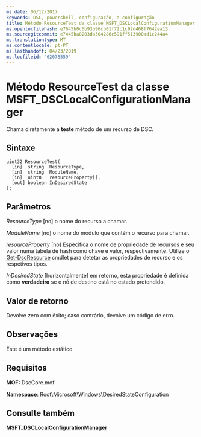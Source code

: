 ```yaml
---
ms.date: 06/12/2017
keywords: DSC, powershell, configuração, a configuração
title: Método ResourceTest da classe MSFT_DSCLocalConfigurationManager
ms.openlocfilehash: e7645b0c6b93b96cb01f72c1c92d468f7642ea13
ms.sourcegitcommit: e7445ba8203da304286c591ff513900ad1c244a4
ms.translationtype: MT
ms.contentlocale: pt-PT
ms.lasthandoff: 04/23/2019
ms.locfileid: "62078559"
---
```

# <a name="resourcetest-method-of-the-msftdsclocalconfigurationmanager-class"></a>Método ResourceTest da classe MSFT_DSCLocalConfigurationManager

Chama diretamente a **teste** método de um recurso de DSC.

## <a name="syntax"></a>Sintaxe

```mof
uint32 ResourceTest(
  [in]  string  ResourceType,
  [in]  string  ModuleName,
  [in]  uint8   resourceProperty[],
  [out] boolean InDesiredState
);
```

## <a name="parameters"></a>Parâmetros

*ResourceType* \[no\] o nome do recurso a chamar.

*ModuleName* \[no\] o nome do módulo que contém o recurso para chamar.

*resourceProperty* \[no\] Especifica o nome de propriedade de recursos e seu valor numa tabela de hash como chave e valor, respectivamente. Utilize o [Get-DscResource](/powershell/module/PSDesiredStateConfiguration/Get-DscResource) cmdlet para detetar as propriedades de recurso e os respetivos tipos.

*InDesiredState* \[horizontalmente\] em retorno, esta propriedade é definida como **verdadeiro** se o nó de destino está no estado pretendido.

## <a name="return-value"></a>Valor de retorno

Devolve zero com êxito; caso contrário, devolve um código de erro.

## <a name="remarks"></a>Observações

Este é um método estático.

## <a name="requirements"></a>Requisitos

**MOF:** DscCore.mof

**Namespace**: Root\Microsoft\Windows\DesiredStateConfiguration

## <a name="see-also"></a>Consulte também

[**MSFT_DSCLocalConfigurationManager**](msft-dsclocalconfigurationmanager.md)